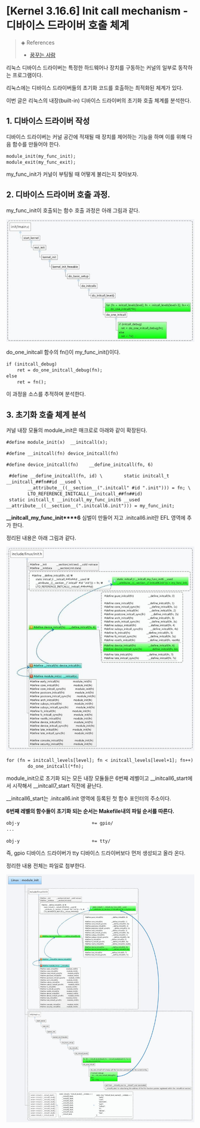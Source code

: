 # [Kernel 3.16.6] Init call mechanism - 디바이스 드라이버 호출 체계
> ◈ References
>
>  - [꿈꾸는 사람](https://dreamlog.tistory.com/336)

리눅스 디바이스 드라이버는 특정한 하드웨어나 장치를 구동하는 커널의 일부로 동작하는 프로그램이다.

리눅스에는 디바이스 드라이버들의 초기화 코드를 호출하는 최적화된 체계가 있다.

이번 글은 리눅스의 내장(built-in) 디바이스 드라이버의 초기화 호출 체계를 분석한다.

## 1. 디바이스 드라이버 작성

디바이스 드라이버는 커널 공간에 적재될 때 장치를 제어하는 기능을 하며 이를 위해 다음 함수를 만들어야 한다.

```
module_init(my_func_init);
module_exit(my_func_exit);
```

my_func_init가 커널이 부팅될 때 어떻게 불리는지 찾아보자.

## 2. 디바이스 드라이버 호출 과정.

my_func_init이 호출되는 함수 호출 과정은 아래 그림과 같다.

![img](_media/linux_initcall1.jfif)



do_one_initcall 함수의 fn()이 my_func_init()이다.

```
if (initcall_debug)
    ret = do_one_initcall_debug(fn);
else 
    ret = fn();
```

이 과정을 소스를 추적하며 분석한다.



## 3. 초기화 호출 체계 분석

커널 내장 모듈의 module_init은 매크로로 아래와 같이 확장된다.

```
#define module_init(x)  __initcall(x);
```



```
#define __initcall(fn) device_initcall(fn)
```



```
#define device_initcall(fn)    __define_initcall(fn, 6)
```



```
 #define __define_initcall(fn, id) \        static initcall_t __initcall_##fn##id __used \
        __attribute__((__section__(".initcall" #id ".init"))) = fn; \
        LTO_REFERENCE_INITCALL(__initcall_##fn##id)
 static initcall_t __initcall_my_func_init6 __used __attribute__((__section__(".initcall6.init"))) = my_func_init;
```

**__initcall_my_func_init****6** 심벌이 만들어 지고 .initcall6.init란 EFL 영역에 추가 한다.

정리된 내용은 아래 그림과 같다.

![img](_media/linux_initcall2.jfif)



```
for (fn = initcall_levels[level]; fn < initcall_levels[level+1]; fn++)
        do_one_initcall(*fn);
```

module_init으로 초기화 되는 모든 내장 모듈들은 6번째 레벨이고 __initcall6_start에서 시작해서 __initcall7_start 직전에 끝난다. 

__initcall6_start는 .initcall6.init 영역에 등록된 첫 함수 포인터의 주소이다.

**6번째 레벨의 함수들이 초기화 되는 순서는 Makefile내의 파일 순서를 따른다.**



```
obj-y                           += gpio/ 
...

obj-y                           += tty/ 
```

즉, gpio 디바이스 드라이버가 tty 디바이스 드라이버보다 먼저 생성되고 올라 온다.

정리한 내용 전체는 파일로 첨부한다.

![img](_media/linux_initcall3.jfif)
